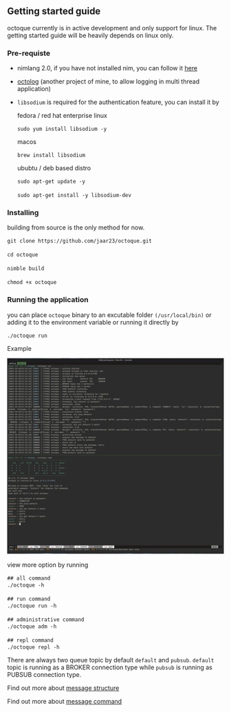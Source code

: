 ## Getting started guide

octoque currently is in active development and only support for linux. The getting started guide will be heavily depends on linux only.

### Pre-requiste

- nimlang 2.0, if you have not installed nim, you can follow it [here](https://nim-lang.org/install_unix.html)

- [octolog](https://github.com/jaar23/octolog) (another project of mine, to allow logging in multi thread application)

- `libsodium` is required for the authentication feature, you can install it by

  fedora / red hat enterprise linux
  ```shell
  sudo yum install libsodium -y
  ```

  macos
  ```shell
  brew install libsodium
  ```

  ububtu / deb based distro
  ```
  sudo apt-get update -y

  sudo apt-get install -y libsodium-dev
  ```

### Installing

building from source is the only method for now.

```shell
git clone https://github.com/jaar23/octoque.git

cd octoque

nimble build

chmod +x octoque
```

### Running the application

you can place `octoque` binary to an excutable folder `(/usr/local/bin)` or adding it to the environment variable or running it directly by

```
./octoque run
```
Example

![run and repl](./images/getting-started.png)

view more option by running

```shell
## all command
./octoque -h

## run command
./octoque run -h

## administrative command
./octoque adm -h

## repl command
./octoque repl -h
```
There are always two queue topic by default `default` and `pubsub`. `default` topic is running as a  BROKER connection type while `pubsub` is running as PUBSUB connection type.

Find out more about [message structure](./message-structure.md)

Find out more about [message command](./message-command.md)
